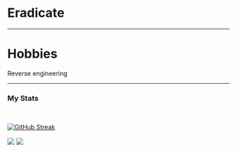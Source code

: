 
# Eradicate

---
# Hobbies
Reverse engineering

---

### My Stats


<div id="badges">
  <br />
  <img src="https://komarev.com/ghpvc/?username=Zortex1111&style=flat-square&color=blue" alt=""/>
</div>

[![GitHub Streak](http://github-readme-streak-stats.herokuapp.com?user=Zortex1111&theme=dark&background=000000)](https://git.io/streak-stats)



<img align="center" src="https://github-readme-stats.vercel.app/api/top-langs/?username=Zortex1111&count_private=true&langs_count=7" /> 
<img align="center" src="https://github-readme-stats.vercel.app/api?username=Zortex1111&count_private=true" />  
